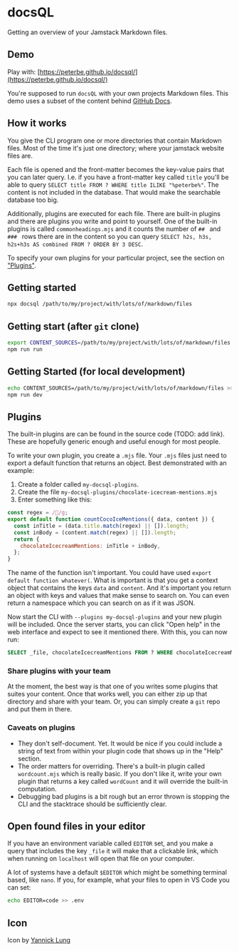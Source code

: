 # docsQL

Getting an overview of your Jamstack Markdown files.

## Demo

Play with: [https://peterbe.github.io/docsql/](https://peterbe.github.io/docsql/)

You're supposed to run `docsQL` with your own projects Markdown files. This
demo uses a subset of the content behind [GitHub Docs](https://github.com/github/docs).

## How it works

You give the CLI program one or more directories that contain Markdown files.
Most of the time it's just one directory; where your jamstack website files
are.

Each file is opened and the front-matter becomes the key-value pairs that you
can later query. I.e. if you have a front-matter key called `title`
you'll be able to query `SELECT title FROM ? WHERE title ILIKE "%peterbe%"`.
The content is not included in the database. That would make the searchable
database too big.

Additionally, plugins are executed for each file. There are built-in plugins
and there are plugins you write and point to yourself.
One of the built-in plugins is called `commonheadings.mjs` and it counts
the number of `## ` and `### ` rows there are in the content so you can
query `SELECT h2s, h3s, h2s+h3s AS combined FROM ? ORDER BY 3 DESC`.

To specify your own plugins for your particular project, see the
section on ["Plugins"](#plugins).

## Getting started

```sh
npx docsql /path/to/my/project/with/lots/of/markdown/files
```

## Getting start (after `git` clone)

```sh
export CONTENT_SOURCES=/path/to/my/project/with/lots/of/markdown/files
npm run run
```

## Getting Started (for local development)

```sh
echo CONTENT_SOURCES=/path/to/my/project/with/lots/of/markdown/files >> .env
npm run dev
```

## Plugins

The built-in plugins are can be found in the source code (TODO: add link).
These are hopefully generic enough and useful enough for most people.

To write your own plugin, you create a `.mjs` file. Your `.mjs` files
just need to export a default function that returns an object. Best
demonstrated with an example:

1. Create a folder called `my-docsql-plugins`.
2. Create the file `my-docsql-plugins/chocolate-icecream-mentions.mjs`
3. Enter something like this:

```js
const regex = /💩/g;
export default function countCocoIceMentions({ data, content }) {
  const inTitle = (data.title.match(regex) || []).length;
  const inBody = (content.match(regex) || []).length;
  return {
    chocolateIcecreamMentions: inTitle + inBody,
  };
}
```

The name of the function isn't important. You could have used
`export default function whatever(`. What is important is that you
get a context object that contains the keys `data` and `content`.
And it's important you return an object with keys and values that
make sense to search on. You can even return a namespace which
you can search on as if it was JSON.

Now start the CLI with `--plugins my-docsql-plugins` and your new plugin
will be included. Once the server starts, you can click "Open help"
in the web interface and expect to see it mentioned there. With this,
you can now run:

```sql
SELECT _file, chocolateIcecreamMentions FROM ? WHERE chocolateIcecreamMentions > 0
```

### Share plugins with your team

At the moment, the best way is that one of you writes some plugins that
suites your content. Once that works well, you can either zip up that
directory and share with your team. Or, you can simply create a
`git` repo and put them in there.

### Caveats on plugins

- They don't self-document. Yet. It would be nice if you could include
  a string of text from within your plugin code that shows up in the
  "Help" section.
- The order matters for overriding. There's a built-in plugin called
  `wordcount.mjs` which is really basic. If you don't like it, write
  your own plugin that returns a key called `wordCount` and it will
  override the built-in computation.
- Debugging bad plugins is a bit rough but an error thrown is stopping
  the CLI and the stacktrace should be sufficiently clear.

## Open found files in your editor

If you have an environment variable called `EDITOR` set, and you make a
query that includes the key `_file` it will make that a clickable link,
which when running on `localhost` will open that file on your computer.

A lot of systems have a default `$EDITOR` which might be something
terminal based, like `nano`. If you, for example, what your files to
open in VS Code you can set:

```sh
echo EDITOR=code >> .env
```

## Icon

Icon by [Yannick Lung](https://www.iconfinder.com/icons/315196/documents_icon)
